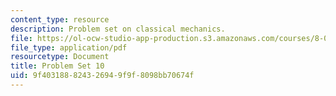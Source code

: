 ```yaml
---
content_type: resource
description: Problem set on classical mechanics.
file: https://ol-ocw-studio-app-production.s3.amazonaws.com/courses/8-012-physics-i-classical-mechanics-fall-2008/9f403188824326949f9f8098bb70674f_ps10.pdf
file_type: application/pdf
resourcetype: Document
title: Problem Set 10
uid: 9f403188-8243-2694-9f9f-8098bb70674f
---
```

